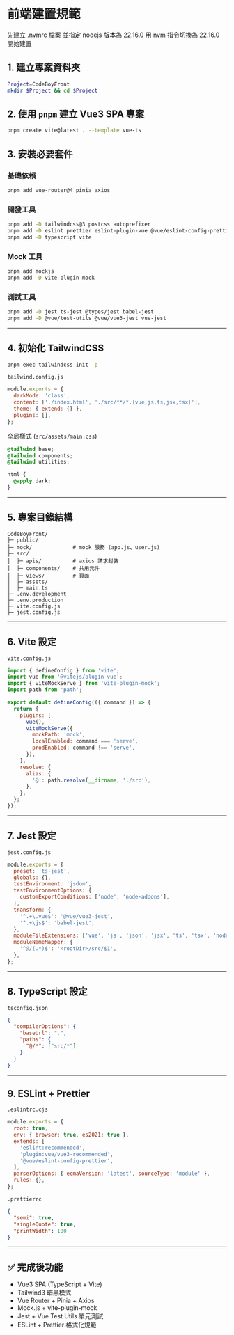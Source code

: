 # 前端建置規範

先建立 .nvmrc 檔案
並指定 nodejs 版本為 22.16.0
用 nvm 指令切換為 22.16.0 開始建置

## 1. 建立專案資料夾
```bash
Project=CodeBoyFront
mkdir $Project && cd $Project
```

## 2. 使用 `pnpm` 建立 Vue3 SPA 專案
```bash
pnpm create vite@latest . --template vue-ts
```

## 3. 安裝必要套件

### 基礎依賴
```bash
pnpm add vue-router@4 pinia axios
```

### 開發工具
```bash
pnpm add -D tailwindcss@3 postcss autoprefixer
pnpm add -D eslint prettier eslint-plugin-vue @vue/eslint-config-prettier
pnpm add -D typescript vite
```

### Mock 工具
```bash
pnpm add mockjs
pnpm add -D vite-plugin-mock
```

### 測試工具
```bash
pnpm add -D jest ts-jest @types/jest babel-jest
pnpm add -D @vue/test-utils @vue/vue3-jest vue-jest
```

---

## 4. 初始化 TailwindCSS
```bash
pnpm exec tailwindcss init -p
```

`tailwind.config.js`
```js
module.exports = {
  darkMode: 'class',
  content: ['./index.html', './src/**/*.{vue,js,ts,jsx,tsx}'],
  theme: { extend: {} },
  plugins: [],
};
```

全局樣式 (`src/assets/main.css`)
```css
@tailwind base;
@tailwind components;
@tailwind utilities;

html {
  @apply dark;
}
```

---

## 5. 專案目錄結構
```
CodeBoyFront/
├─ public/
├─ mock/             # mock 服務 (app.js、user.js)
├─ src/
│  ├─ apis/          # axios 請求封裝
│  ├─ components/    # 共用元件
│  ├─ views/         # 頁面
│  ├─ assets/
│  ├─ main.ts
├─ .env.development
├─ .env.production
├─ vite.config.js
├─ jest.config.js
```

---

## 6. Vite 設定
`vite.config.js`
```js
import { defineConfig } from 'vite';
import vue from '@vitejs/plugin-vue';
import { viteMockServe } from 'vite-plugin-mock';
import path from 'path';

export default defineConfig(({ command }) => {
  return {
    plugins: [
      vue(),
      viteMockServe({
        mockPath: 'mock',
        localEnabled: command === 'serve',
        prodEnabled: command !== 'serve',
      }),
    ],
    resolve: {
      alias: {
        '@': path.resolve(__dirname, './src'),
      },
    },
  };
});
```

---

## 7. Jest 設定
`jest.config.js`
```js
module.exports = {
  preset: 'ts-jest',
  globals: {},
  testEnvironment: 'jsdom',
  testEnvironmentOptions: {
    customExportConditions: ['node', 'node-addons'],
  },
  transform: {
    '^.+\.vue$': '@vue/vue3-jest',
    '^.+\js$': 'babel-jest',
  },
  moduleFileExtensions: ['vue', 'js', 'json', 'jsx', 'ts', 'tsx', 'node'],
  moduleNameMapper: {
    '^@/(.*)$': '<rootDir>/src/$1',
  },
};
```

---

## 8. TypeScript 設定
`tsconfig.json`
```json
{
  "compilerOptions": {
    "baseUrl": ".",
    "paths": {
      "@/*": ["src/*"]
    }
  }
}
```

---

## 9. ESLint + Prettier
`.eslintrc.cjs`
```js
module.exports = {
  root: true,
  env: { browser: true, es2021: true },
  extends: [
    'eslint:recommended',
    'plugin:vue/vue3-recommended',
    '@vue/eslint-config-prettier',
  ],
  parserOptions: { ecmaVersion: 'latest', sourceType: 'module' },
  rules: {},
};
```

`.prettierrc`
```json
{
  "semi": true,
  "singleQuote": true,
  "printWidth": 100
}
```

---

## ✅ 完成後功能
- Vue3 SPA (TypeScript + Vite)
- Tailwind3 暗黑模式
- Vue Router + Pinia + Axios
- Mock.js + vite-plugin-mock
- Jest + Vue Test Utils 單元測試
- ESLint + Prettier 格式化規範
